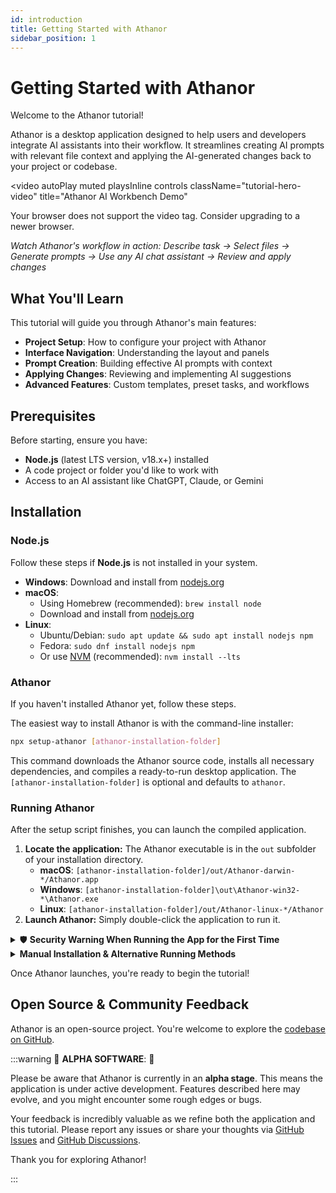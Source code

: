 ```yaml
---
id: introduction
title: Getting Started with Athanor
sidebar_position: 1
---
```


# Getting Started with Athanor

Welcome to the Athanor tutorial!

Athanor is a desktop application designed to help users and developers integrate AI assistants into their workflow. It streamlines creating AI prompts with relevant file context and applying the AI-generated changes back to your project or codebase.

<video
autoPlay
muted
playsInline
controls
className="tutorial-hero-video"
title="Athanor AI Workbench Demo"

>

  <source src="/video/athanor-demo-av1.mp4" type='video/mp4; codecs="av01.0.05M.08"' />
  <source src="/video/athanor-demo-x264.mp4" type="video/mp4" />
  Your browser does not support the video tag. Consider upgrading to a newer browser.
</video>

_Watch Athanor's workflow in action: Describe task → Select files → Generate prompts → Use any AI chat assistant → Review and apply changes_

## What You'll Learn

This tutorial will guide you through Athanor's main features:

- **Project Setup**: How to configure your project with Athanor
- **Interface Navigation**: Understanding the layout and panels
- **Prompt Creation**: Building effective AI prompts with context
- **Applying Changes**: Reviewing and implementing AI suggestions
- **Advanced Features**: Custom templates, preset tasks, and workflows

## Prerequisites

Before starting, ensure you have:

- **Node.js** (latest LTS version, v18.x+) installed
- A code project or folder you'd like to work with
- Access to an AI assistant like ChatGPT, Claude, or Gemini

## Installation

### Node.js

Follow these steps if **Node.js** is not installed in your system.

- **Windows**: Download and install from [nodejs.org](https://nodejs.org/)
- **macOS**:
  - Using Homebrew (recommended): `brew install node`
  - Download and install from [nodejs.org](https://nodejs.org/)
- **Linux**:
  - Ubuntu/Debian: `sudo apt update && sudo apt install nodejs npm`
  - Fedora: `sudo dnf install nodejs npm`
  - Or use [NVM](https://github.com/nvm-sh/nvm) (recommended): `nvm install --lts`

### Athanor

If you haven't installed Athanor yet, follow these steps.

The easiest way to install Athanor is with the command-line installer:

```bash
npx setup-athanor [athanor-installation-folder]
```

This command downloads the Athanor source code, installs all necessary dependencies, and compiles a ready-to-run desktop application. The `[athanor-installation-folder]` is optional and defaults to `athanor`.

### Running Athanor

After the setup script finishes, you can launch the compiled application.

1.  **Locate the application:** The Athanor executable is in the `out` subfolder of your installation directory.
    - **macOS**: `[athanor-installation-folder]/out/Athanor-darwin-*/Athanor.app`
    - **Windows**: `[athanor-installation-folder]\out\Athanor-win32-*\Athanor.exe`
    - **Linux**: `[athanor-installation-folder]/out/Athanor-linux-*/Athanor`
2.  **Launch Athanor:** Simply double-click the application to run it.

<details>
<summary>🛡️ <strong>Security Warning When Running the App for the First Time</strong></summary>

Because the application is compiled on your machine and not signed by a verified developer, your OS might show a security warning.

- **On macOS:** Gatekeeper may block the app.

  1.  Right-click the `Athanor.app` icon and select "Open".
  2.  A dialog will appear warning you that the developer is unidentified. Click the "Open" button to run the app.
      You only need to do this the first time you launch the application.

- **On Windows:** You may see a "Windows SmartScreen" popup. Click "More info" and then "Run anyway" to proceed.

</details>

<details>
<summary><strong>Manual Installation & Alternative Running Methods</strong></summary>

If the `npx` command fails, or if you prefer to set up the project manually, follow these steps.

**1. Clone the Repository:**

```bash
git clone [https://github.com/lacerbi/athanor.git](https://github.com/lacerbi/athanor.git)
```

Alternatively, you can [download the source code](https://github.com/lacerbi/athanor/archive/refs/heads/main.zip) as a ZIP file and extract it.

**2. Install Dependencies:**

```bash
cd athanor
npm ci
```

**3. Choose how to run the app:**

- **Option A: Compile the Application (Recommended)**
  Manually compile the application into a standalone executable.

  ```bash
  npm run package
  ```

  This creates the application in the `out` folder, which you can then run as described above.

- **Option B: Run in Development Mode**
  This method is useful for development but is slower and opens a console with the application.

  ```bash
  npm start
  ```

</details>

Once Athanor launches, you're ready to begin the tutorial!

## Open Source & Community Feedback

Athanor is an open-source project. You're welcome to explore the [codebase on GitHub](https://github.com/lacerbi/athanor).

:::warning 🚧 **ALPHA SOFTWARE**: 🚧

Please be aware that Athanor is currently in an **alpha stage**. This means the application is under active development. Features described here may evolve, and you might encounter some rough edges or bugs.

Your feedback is incredibly valuable as we refine both the application and this tutorial. Please report any issues or share your thoughts via [GitHub Issues](https://github.com/lacerbi/athanor/issues) and [GitHub Discussions](https://github.com/lacerbi/athanor/discussions).

Thank you for exploring Athanor!

:::
